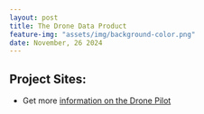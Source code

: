 ```yaml
---
layout: post
title: The Drone Data Product
feature-img: "assets/img/background-color.png"
date: November, 26 2024
---
```


## Project Sites:
 * Get more [information on the Drone Pilot](https://precision-sustainable-ag.atlassian.net/wiki/spaces/DDP/pages/283738113/Overview)

